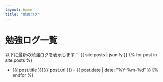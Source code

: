 ```yaml
---
layout: home
title: "勉強ログ"
---
```


# 勉強ログ一覧

以下に最新の勉強ログを表示します：
{{ site.posts | jsonify }}
{% for post in site.posts %}
  * [{{ post.title }}]({{ post.url }}) - {{ post.date | date: "%Y-%m-%d" }}
{% endfor %}

